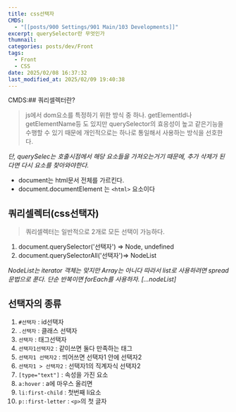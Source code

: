 ```yaml
---
title: css선택자
CMDS:
  - "[[posts/900 Settings/901 Main/103 Developments]]"
excerpt: querySelector란 무엇인가
thumnail: 
categories: posts/dev/Front
tags:
  - Front
  - CSS
date: 2025/02/08 16:37:32
last_modified_at: 2025/02/09 19:40:38
---
```

CMDS:## 쿼리셀렉터란?
> js에서 dom요소를 특정하기 위한 방식 중 하나. getElementId나 getElementName등 도 있지만 querySelector의 효응성이 높고 같은기능을 수행할 수 있기 때문에 개인적으로는 하나로 통일해서 사용하는 방식을 선호한다.

*단, querySelec는 호출시점에서 해당 요소들을 가져오는거기 때문에, 추가 삭제가 된다면 다시 요소를 찾아와야한다.*

- document는 html문서 전체를 가르킨다.
- document.documentElement 는 `<html>` 요소이다

## 쿼리셀렉터(css선택자)
> 쿼리셀렉터는 일반적으로 2개로 모든 선택이 가능하다.

1. document.querySelector('선택자') => Node, undefined
2. document.querySelectorAll('선택자')=> NodeList
   
*NodeList는 iterator 객체는 맞지만 Array는 아니다 따라서 list로 사용하려면 spread 문법으로 푼다. 단순 반복이면 forEach를 사용하자. [...nodeList]*


## 선택자의 종류

1. `#선택자` : id선택자
2. `.선택자` : 클래스 선택자
3. `선택자` : 태그선택자
4. `선택자1선택자2` : 같이쓰면 둘다 만족하는 태그
5. `선택자1 선택자2` : 띄어쓰면 선택자1 안에 선택자2
6. `선택자1 > 선택자2` : 선택자1의 직계자식 선택자2
7. `[type="text"]` : 속성을 가진 요소
8. `a:hover` : a에 마우스 올리면
9. `li:first-child` : 첫번째 li요소
10. `p::first-letter` : `<p>`의 첫 글자